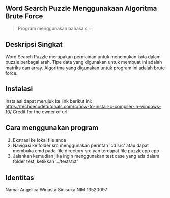 ## Word Search Puzzle Menggunakaan Algoritma Brute Force
>Program menggunakan bahasa c++

## Deskripsi Singkat

Word Search Puzzle merupakan  permainan untuk menemukan kata dalam puzzle berbagai arah. Tipe data yang digunakan untuk 
membuat ini adalah matriks dan array. Algoritma yang digunakan untuk program ini adalah brute force.

## Instalasi
Instalasi dapat merujuk ke link berikut ini:
https://techdecodetutorials.com/c/how-to-install-c-compiler-in-windows-10/
Credit for the owner of url

## Cara menggunakan program
1. Ekstrasi ke lokal file anda
2. Navigasi ke folder src menggunakan perintah 'cd src' atau dapat membuka cmd pada file directory src yan terdapat file puzzlecpp.cpp
3. Jalankan kemudian jika ingin menggunakan test case yang ada dalam folder test, ketikkan '../test/<namafile>.txt'
  
## Identitas
  Nama: Angelica Winasta Sinisuka
  NIM 13520097